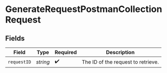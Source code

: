 # GenerateRequestPostmanCollectionRequest


## Fields

| Field                              | Type                               | Required                           | Description                        |
| ---------------------------------- | ---------------------------------- | ---------------------------------- | ---------------------------------- |
| `requestID`                        | *string*                           | :heavy_check_mark:                 | The ID of the request to retrieve. |